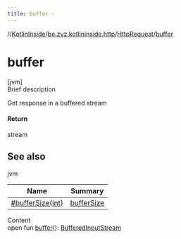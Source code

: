 ```yaml
---
title: buffer -
---
```

//[KotlinInside](../../index.md)/[be.zvz.kotlininside.http](../index.md)/[HttpRequest](index.md)/[buffer](buffer.md)



# buffer  
[jvm]  
Brief description  


Get response in a buffered stream



#### Return  


stream



## See also  
  
jvm  
  
|  Name|  Summary| 
|---|---|
| [#bufferSize(int)](buffer-size.md)| [bufferSize](buffer-size.md)
  
  
Content  
open fun [buffer](buffer.md)(): [BufferedInputStream](https://docs.oracle.com/javase/7/docs/api/java/io/BufferedInputStream.html)  



